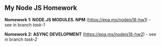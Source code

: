 ## My Node JS Homework

**Nomework 1: NODE.JS MODULES. NPM** (https://epa.ms/nodejs18-hw1) - see in branch *task-1*

**Nomework 2: ASYNC DEVELOPMENT** (https://epa.ms/nodejs18-hw2) - see in branch *task-2*
